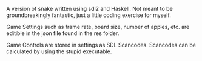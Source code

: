 A version of snake written using sdl2 and Haskell. Not meant to be groundbreakingly fantastic, just a little coding exercise for myself.

Game Settings such as frame rate, board size, number of apples, etc. are editible in the json file found in the res folder.

Game Controls are stored in settings as SDL Scancodes. Scancodes can be calculated by using the stupid executable.
